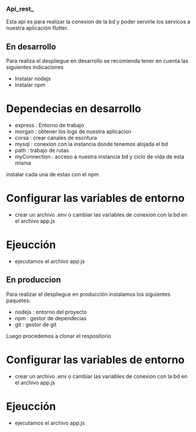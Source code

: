 ### Api_rest_
Esta api es para realizar la conexion de la bd y poder servirle los servicos a nuestra aplicación flutter.

## En desarrollo

Para realiza el despliegue en desarrollo se recomienda tener en cuenta las siguientes indicaciones

- Instalar nodejs
- Instalar npm

# Dependecias en desarrollo

- express : Entorno de trabajo
- morgan : obtener los logs de nuestra aplicacion
- corsa : crear canales de escritura  
- mysql : conexion con la instancia donde tenemos alojada el bd
- path : trabajo de rutas
- myConnection : acceso a nuestra instancia bd y ciclo de vida de esta misma

instalar cada una de estas con el npm

# Configurar las variables de entorno

- crear un archivo .env o cambiar las variables de conexion con la bd en el archivo app.js

# Ejeucción

- ejecutamos el archivo app.js

## En produccion

Para realizar el despliegue en producción instalamos los siguientes paquetes:

- nodejs : entorno del proyecto
- npm : gestor de dependecias
- git : gestor de git

Luego procedemos a clonar el respositorio

# Configurar las variables de entorno

- crear un archivo .env o cambiar las variables de conexion con la bd en el archivo app.js

# Ejeucción

- ejecutamos el archivo app.js
